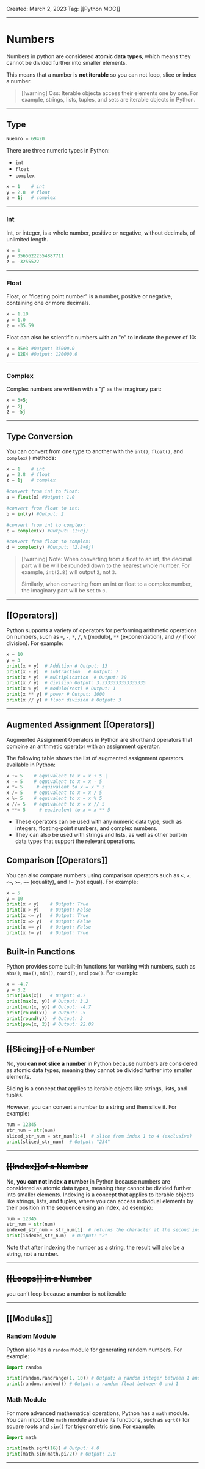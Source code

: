 Created: March 2, 2023 
Tag: [[Python MOC]]

---
# Numbers

Numbers in python are considered **atomic data types**, which means they cannot be divided further into smaller elements.

This means that a number is **not iterable** so you can not loop, slice or index a number.


>[!warning] Oss:
>Iterable objecta access their elements one by one. For example, strings, lists, tuples, and sets are iterable objects in Python.
---

## Type

```python
Nuemro = 69420
```

There are three numeric types in Python:

- `int`
- `float`
- `complex`

```python
x = 1    # int
y = 2.8  # float
z = 1j   # complex
```

---

### Int

Int, or integer, is a whole number, positive or negative, without decimals, of unlimited length.

```python
x = 1
y = 35656222554887711
z = -3255522
```

---

### Float

Float, or "floating point number" is a number, positive or negative, containing one or more decimals.

```python
x = 1.10
y = 1.0
z = -35.59
```

Float can also be scientific numbers with an "e" to indicate the power of 10:

```python
x = 35e3 #Output: 35000.0
y = 12E4 #Output: 120000.0
```

---

### Complex

Complex numbers are written with a "j" as the imaginary part:

```python
x = 3+5j
y = 5j
z = -5j
```

---

## Type Conversion

You can convert from one type to another with the `int()`, `float()`, and `complex()` methods:

```python
x = 1    # int
y = 2.8  # float
z = 1j   # complex

#convert from int to float:
a = float(x) #Output: 1.0

#convert from float to int:
b = int(y) #Output: 2

#convert from int to complex:
c = complex(x) #Output: (1+0j)

#convert from float to complex:
d = complex(y) #Output: (2.8+0j)
```

>[!warning] Note:
>When converting from a float to an int, the decimal part will be will be rounded down 
>to the nearest whole number. For example, `int(2.8)` will output `2`, not `3`.
>
>Similarly, when converting from an int or float to a complex number, the imaginary part will be set to `0.`

---

## [[Operators]]

Python supports a variety of operators for performing arithmetic operations on numbers, such as `+`, `-`, `*`, `/`, `%` (modulo), `**` (exponentiation), and `//` (floor division). For example:

```python
x = 10
y = 3
print(x + y)  # Addition # Output: 13
print(x - y)  # subtraction   # Output: 7
print(x * y)  # multiplication  # Output: 30
print(x / y)  # division Output: 3.3333333333333335
print(x % y)  # modulo(rest) # Output: 1
print(x ** y) # power # Output: 1000
print(x // y) # floor division # Output: 3
```

---

## Augmented Assignment [[Operators]]

Augmented Assignment Operators in Python are shorthand operators that combine an arithmetic operator with an assignment operator. 

The following table shows the list of augmented assignment operators available in Python:
```python
x += 5    # equivalent to x = x + 5 |
x -= 5    # equivalent to x = x - 5 
x *= 5     # equivalent to x = x * 5 
x /= 5    # equivalent to x = x / 5 
x %= 5    # equivalent to x = x % 5 
x //= 5   # equivalent to x = x // 5 
x **= 5     # equivalent to x = x ** 5 
```

- These operators can be used with any numeric data type, such as integers, floating-point numbers, and complex numbers. 
- They can also be used with strings and lists, as well as other built-in data types that support the relevant operations.

## Comparison [[Operators]]

You can also compare numbers using comparison operators such as `<`, `>`, `<=`, `>=`, `==` (equality), and `!=` (not equal). For example:

```python
x = 5
y = 10
print(x < y)    # Output: True
print(x > y)    # Output: False
print(x <= y)   # Output: True
print(x => y)   # Output: False
print(x == y)   # Output: False
print(x != y)   # Output: True
```

## Built-in Functions

Python provides some built-in functions for working with numbers, such as `abs()`, `max()`, `min()`, `round()`, and `pow()`. For example:

```python
x = -4.7
y = 3.2
print(abs(x))   # Output: 4.7
print(max(x, y)) # Output: 3.2
print(min(x, y)) # Output: -4.7
print(round(x))  # Output: -5
print(round(y))  # Output: 3
print(pow(x, 2)) # Output: 22.09
```

---

## ~~[[Slicing]] of a Number~~

No, you **can not slice a number** in Python because numbers are considered as atomic data types, meaning they cannot be divided further into smaller elements. 

Slicing is a concept that applies to iterable objects like strings, lists, and tuples. 

However, you can convert a number to a string and then slice it. For example:

```python
num = 12345
str_num = str(num)
sliced_str_num = str_num[1:4]  # slice from index 1 to 4 (exclusive)
print(sliced_str_num)  # Output: "234"
```

---

## ~~[[Index]]of  a Number~~

No, **you can not index a number** in Python because numbers are considered as atomic data types, meaning they cannot be divided further into smaller elements. Indexing is a concept that applies to iterable objects like strings, lists, and tuples, where you can access individual elements by their position in the sequence using an index, ad esempio:

```python
num = 12345
str_num = str(num)
indexed_str_num = str_num[1]  # returns the character at the second index
print(indexed_str_num)  # Output: "2"
```

Note that after indexing the number as a string, the result will also be a string, not a number.

---
	
## ~~[[Loops]] in a Number~~

you can’t loop because a number is not iterable

---

## [[Modules]]

### Random Module

Python also has a `random` module for generating random numbers. For example:

```python
import random

print(random.randrange(1, 10)) # Output: a random integer between 1 and 9
print(random.random()) # Output: a random float between 0 and 1
```

### Math Module

For more advanced mathematical operations, Python has a `math` module. You can import the `math` module and use its functions, such as `sqrt()` for square roots and `sin()` for trigonometric sine. For example:

```python
import math

print(math.sqrt(16)) # Output: 4.0
print(math.sin(math.pi/2)) # Output: 1.0
```

---
